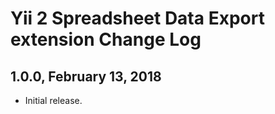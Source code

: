 Yii 2 Spreadsheet Data Export extension Change Log
==================================================

1.0.0, February 13, 2018
------------------------

- Initial release.
